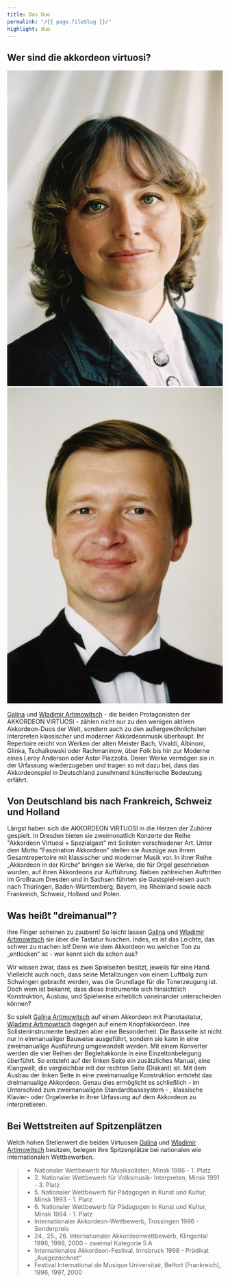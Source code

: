 ```yaml
---
title: Das Duo
permalink: "/{{ page.fileSlug }}/"
highlight: duo
---
```

## Wer sind die akkordeon virtuosi?

<div class="profilFoto">
	<a href="/galina"><img src="/assets/img/galina.jpg"></a>
	<a href="/wladimir"><img src="/assets/img/wladimir.jpg"></a>
</div>

[Galina](/galina) und [Wladimir Artimowitsch](/galina) - die beiden Protagonisten der AKKORDEON VIRTUOSI - zählen nicht nur zu den wenigen aktiven Akkordeon-Duos der Welt, sondern auch zu den außergewöhnlichsten Interpreten klassischer und moderner Akkordeonmusik überhaupt. Ihr Repertoire reicht von Werken der alten Meister Bach, Vivaldi, Albinoni, Glinka, Tschaikowski oder Rachmaninow, über Folk bis hin zur Moderne eines Leroy Anderson oder Astor Piazzolla. Deren Werke vermögen sie in der Urfassung wiederzugeben und tragen so mit dazu bei, dass das Akkordeonspiel in Deutschland zunehmend künstlerische Bedeutung erfährt.

## Von Deutschland bis nach Frankreich, Schweiz und Holland
Längst haben sich die AKKORDEON VIRTUOSI in die Herzen der Zuhörer gespielt. In Dresden bieten sie zweimonatlich Konzerte der Reihe "Akkordeon Virtuosi + Spezialgast" mit Solisten verschiedener Art. Unter dem Motto "Faszination Akkordeon" stellen sie Auszüge aus ihrem Gesamtrepertoire mit klassischer und moderner Musik vor. In ihrer Reihe „Akkordeon in der Kirche“ bringen sie Werke, die für Orgel geschrieben wurden, auf ihren Akkordeons zur Aufführung. Neben zahlreichen Auftritten im Großraum Dresden und in Sachsen führten sie Gastspiel-reisen auch nach Thüringen, Baden-Württemberg, Bayern, ins Rheinland sowie nach Frankreich, Schweiz, Holland und Polen.

## Was heißt "dreimanual"?
Ihre Finger scheinen zu zaubern! So leicht lassen [Galina](/galina) und [Wladimir Artimowitsch](/wladimir) sie über die Tastatur huschen. Indes, es ist das Leichte, das schwer zu machen ist! Denn wie dem Akkordeon wo welcher Ton zu „entlocken“ ist - wer kennt sich da schon aus?

Wir wissen zwar, dass es zwei Spielseiten besitzt, jeweils für eine Hand. Vielleicht auch noch, dass seine Metallzungen von einem Luftbalg zum Schwingen gebracht werden, was die Grundlage für die Tonerzeugung ist. Doch wem ist bekannt, dass diese Instrumente sich hinsichtlich Konstruktion, Ausbau, und Spielweise erheblich voneinander unterscheiden können?

So spielt [Galina Artimowitsch](/galina) auf einem Akkordeon mit Pianotastatur, [Wladimir Artimowitsch](/wladimir) dagegen auf einem Knopfakkordeon. Ihre Solisteninstrumente besitzen aber eine Besonderheit. Die Bassseite ist nicht nur in einmanualiger Bauweise ausgeführt, sondern sie kann in eine zweimanualige Ausführung umgewandelt werden. Mit einem Konverter werden die vier Reihen der Begleitakkorde in eine Einzeltonbelegung überführt. So entsteht auf der linken Seite ein zusätzliches Manual, eine Klangwelt, die vergleichbar mit der rechten Seite (Diskant) ist. Mit dem Ausbau der linken Seite in eine zweimanualige Konstruktion entsteht das dreimanualige Akkordeon. Genau dies ermöglicht es schließlich - im Unterschied zum zweimanualigen Standardbasssystem - , klassische Klavier- oder Orgelwerke in ihrer Urfassung auf dem Akkordeon zu interpretieren.

## Bei Wettstreiten auf Spitzenplätzen
Welch hohen Stellenwert die beiden Virtuosen [Galina](/galina) und [Wladimir Artimowitsch](/wladimir) besitzen, belegen ihre Spitzenplätze bei nationalen wie internationalen Wettbewerben.

> - Nationaler Wettbewerb für Musiksolisten, Minsk 1986 - 1. Platz
> - 2. Nationaler Wettbewerb für Volksmusik- Interpreten, Minsk 1991 - 3. Platz
> - 5. Nationaler Wettbewerb für Pädagogen in Kunst und Kultur, Minsk 1993 - 1. Platz
> - 6. Nationaler Wettbewerb für Pädagogen in Kunst und Kultur, Minsk 1994 - 1. Platz
> - Internationaler Akkordeon-Wettbewerb, Trossingen 1996 - Sonderpreis
> - 24., 25., 26. Internationaler Akkordeonwettbewerb, Klingental 1996, 1998, 2000 - zweimal Kategorie 5 A
> - Internationales Akkordeon-Festival, Innsbruck 1998 - Prädikat „Ausgezeichnet“
> - Festival International de Musique Universitair, Belfort (Frankreich), 1996, 1997, 2000 